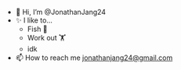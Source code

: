 - 👋 Hi, I’m @JonathanJang24
- ✨ I like to...
  -   Fish 🎣
  -   Work out 🏋️
  -   idk
- 📫 How to reach me jonathanjang24@gmail.com

<!---
JonathanJang24/JonathanJang24 is a ✨ special ✨ repository because its `README.md` (this file) appears on your GitHub profile.
You can click the Preview link to take a look at your changes.
--->
